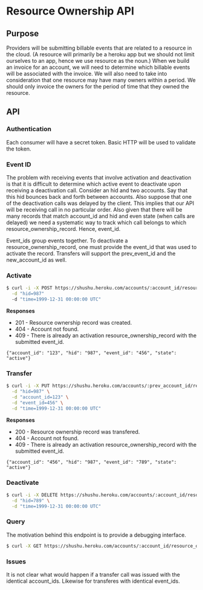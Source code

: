 # Resource Ownership API

## Purpose

Providers will be submitting billable events that are related to a resource in
the cloud. (A resource will primarily be a heroku app but we should not limit
ourselves to an app, hence we use resource as the noun.) When we build an
invoice for an account, we will need to determine which billable events will
be associated with the invoice. We will also need to take into consideration
that one resource may have many owners within a period. We should only invoice
the owners for the period of time that they owned the resource.

## API

### Authentication

Each consumer will have a secret token. Basic HTTP will be used to validate the
token.

### Event ID

The problem with receiving events that involve activation and deactivation is that it is difficult to determine which active event to deactivate upon
receiving a deactivation call. Consider an hid and two accounts. Say that this
hid bounces back and forth between accounts. Also suppose that one of the
deactivation calls was delayed by the client. This implies that our API will be
receiving call in no particular order. Also given that there will be many
records that match account_id and hid and even state (when calls are delayed) we
need a systematic way to track which call belongs to which
resource_ownership_record. Hence, event_id.

Event_ids group events together. To deactivate a resource_ownership_record, one
must provide the event_id that was used to activate the record. Transfers will
support the prev_event_id and the new_account_id as well.

### Activate

```bash
$ curl -i -X POST https://shushu.heroku.com/accounts/:account_id/resource_ownerships/:event_id \
  -d "hid=987"
  -d "time=1999-12-31 00:00:00 UTC"
```

**Responses**

* 201 - Resource ownership record was created.
* 404 - Account not found.
* 409 - There is already an activation resource_ownership_record with the submitted event_id.

```
{"account_id": "123", "hid": "987", "event_id": "456", "state": "active"}
```

### Transfer

```bash
$ curl -i -X PUT https://shushu.heroku.com/accounts/:prev_account_id/resource_ownerships/:prev_event_id \
  -d "hid=987" \
  -d "account_id=123" \
  -d "event_id=456" \
  -d "time=1999-12-31 00:00:00 UTC"
```
**Responses**

* 200 - Resource ownership record was transfered.
* 404 - Account not found.
* 409 - There is already an activation resource_ownership_record with the submitted event_id.

```
{"account_id": "456", "hid": "987", "event_id": "789", "state": "active"}
```

### Deactivate

```bash
$ curl -i -X DELETE https://shushu.heroku.com/accounts/:account_id/resource_ownerships/:event_id \
  -d "hid=789" \
  -d "time=1999-12-31 00:00:00 UTC"
```

### Query

The motivation behind this endpoint is to provide a debugging interface.

```bash
$ curl -X GET https://shushu.heroku.com/accounts/:account_id/resource_ownerships
```

### Issues

It is not clear what would happen if a transfer call was issued with the
identical account_ids. Likewise for transferes with identical event_ids.
